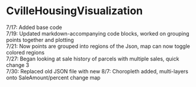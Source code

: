 # CvilleHousingVisualization
7/17: Added base code <br />
7/19: Updated markdown-accompanying code blocks, worked on grouping points together and plotting  <br />
7/21: Now points are grouped into regions of the Json, map can now toggle colored regions <br />
7/27: Began looking at sale history of parcels with multiple sales, quick change 3 <br />
7/30: Replaced old JSON file with new
8/7: Choropleth added, multi-layers onto SaleAmount/percent change map
